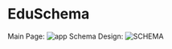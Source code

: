 # EduSchema
Main Page:
![app](https://github.com/user-attachments/assets/80e161a5-a351-482e-be9b-14e42c213f70)
Schema Design:
![SCHEMA](https://github.com/user-attachments/assets/e21b3c35-34f8-4570-bc1e-096c9497f5c0)
